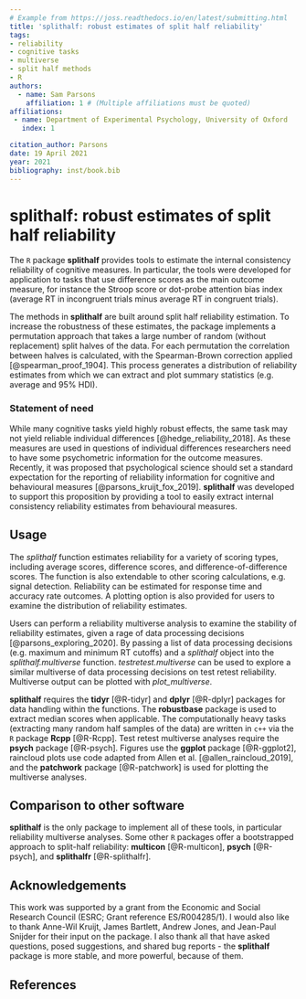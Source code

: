 ```yaml
---
# Example from https://joss.readthedocs.io/en/latest/submitting.html
title: 'splithalf: robust estimates of split half reliability'
tags:
- reliability
- cognitive tasks
- multiverse
- split half methods
- R
authors:
  - name: Sam Parsons
    affiliation: 1 # (Multiple affiliations must be quoted)
affiliations:
 - name: Department of Experimental Psychology, University of Oxford
   index: 1

citation_author: Parsons
date: 19 April 2021
year: 2021
bibliography: inst/book.bib
---
```


# splithalf: robust estimates of split half reliability

The `R` package **splithalf** provides tools to estimate the internal consistency reliability of cognitive measures. In particular, the tools were developed for application to tasks that use difference scores as the main outcome measure, for instance the Stroop score or dot-probe attention bias index (average RT in incongruent trials minus average RT in congruent trials). 

The methods in **splithalf** are built around split half reliability estimation. To increase the robustness of these estimates, the package implements a permutation approach that takes a large number of random (without replacement) split halves of the data. For each permutation the correlation between halves is calculated, with the Spearman-Brown correction applied [@spearman_proof_1904]. This process generates a distribution of reliability estimates from which we can extract and plot summary statistics (e.g. average and 95% HDI).

### Statement of need

While many cognitive tasks yield highly robust effects, the same task may not yield reliable individual differences [@hedge_reliability_2018]. As these measures are used in questions of individual differences researchers need to have some psychometric information for the outcome measures. Recently, it was proposed that psychological science should set a standard expectation for the reporting of reliability information for cognitive and behavioural measures [@parsons_kruijt_fox_2019]. **splithalf** was developed to support this proposition by providing a tool to easily extract internal consistency reliability estimates from behavioural measures. 

## Usage

The _splithalf_ function estimates reliability for a variety of scoring types, including average scores, difference scores, and difference-of-difference scores. The function is also extendable to other scoring calculations, e.g. signal detection. Reliability can be estimated for response time and accuracy rate outcomes. A plotting option is also provided for users to examine the distribution of reliability estimates. 

Users can perform a reliability multiverse analysis to examine the stability of reliability estimates, given a rage of data processing decisions [@parsons_exploring_2020]. By passing a list of data processing decisions (e.g. maximum and minimum RT cutoffs) and a _splithalf_ object into the _splithalf.multiverse_ function. _testretest.multiverse_ can be used to explore a similar multiverse of data processing decisions on test retest reliability. Multiverse output can be plotted with _plot_multiverse_. 


**splithalf** requires the **tidyr** [@R-tidyr] and **dplyr** [@R-dplyr] packages for data handling within the functions. The **robustbase** package is used to extract median scores when applicable. The computationally heavy tasks (extracting many random half samples of the data) are written in `c++` via the `R` package **Rcpp** [@R-Rcpp]. Test retest multiverse analyses require the **psych** package [@R-psych]. Figures use the **ggplot** package [@R-ggplot2], raincloud plots use code adapted from Allen et al. [@allen_raincloud_2019], and the **patchwork** package [@R-patchwork] is used for plotting the multiverse analyses. 


## Comparison to other software

**splithalf** is the only package to implement all of these tools, in particular reliability multiverse analyses. Some other `R` packages offer a bootstrapped approach to split-half reliability: **multicon** [@R-multicon], **psych** [@R-psych], and **splithalfr** [@R-splithalfr].


## Acknowledgements

This work was supported by a grant from the Economic and Social Research Council (ESRC; Grant reference ES/R004285/1). I would also like to thank Anne-Wil Kruijt, James Bartlett, Andrew Jones, and Jean-Paul Snijder for their input on the package. I also thank all that have asked questions, posed suggestions, and shared bug reports - the **splithalf** package is more stable, and more powerful, because of them. 

## References
